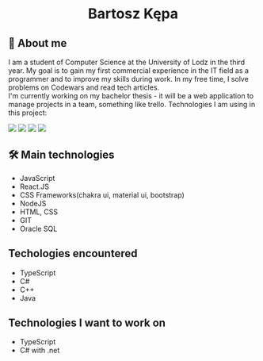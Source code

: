 # <p align="center">Bartosz Kępa </p>
## 👦 About me
I am a student of Computer Science at the University of Lodz in the third year. My goal is to gain my first commercial experience in the IT field as a programmer and to improve my skills during work.
In my free time, I solve problems on Codewars and read tech articles.
<br>
I'm currently working on my bachelor thesis - it will be a web application to manage projects in a team, something like trello.
Technologies I am using in this project:
<div id="badges">
	<img src="https://img.shields.io/badge/React.js-gray?style=for-the-		badge&logo=react&logoColor=white%22%20alt=%22ReactJs%20Badge"/>
	<img src="https://img.shields.io/badge/MongoDB-darkgreen?style=for-the-badge&logo=mongodb&logoColor=white%22%20alt=%22Mongodb%20Badge"/>
	<img src="https://img.shields.io/badge/Node.JS-gray?style=for-the-badge&logo=nodedotjs&logoColor=white%22%20alt=%22Node.JS%20Badge"/>
	<img src="https://img.shields.io/badge/Mui-gray?style=for-the-badge&logo=mui&logoColor=white%22%20alt=%22Mui%20Badge"/>
</div>

## 🛠 Main technologies
<ul>
<li>JavaScript</li>
<li>React.JS</li>
<li>CSS Frameworks(chakra ui, material ui, bootstrap)</li>
<li>NodeJS</li>
<li>HTML, CSS</li>
<li>GIT</li>
<li>Oracle SQL</li>
</ul>

## Techologies encountered
<ul>
<li>TypeScript</li>
<li>C#</li>
<li>C++</li>
<li>Java</li>
</ul>

## Technologies I want to work on
<ul>
<li>TypeScript</li>
<li>C# with .net</li>
</ul>
